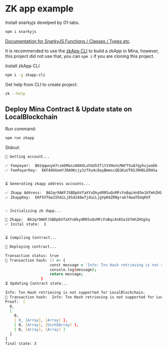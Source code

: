 # ZK app example

Install snarkyjs develped by 01-labs.

```zsh
npm i snarkyjs
```

[Documentation for SnarkyJS Functions / Classes / Types etc](https://docs.minaprotocol.com/zkapps/snarkyjs-reference#publickey).

It is recommended to use the [zkApp CLI](https://github.com/o1-labs/zkapp-cli) to build a zkApp in Mina, however, this project did not use that, you can `npm i` if you are cloning this project.

Install zkApp CLI

```zsh
npm i -g zkapp-cli
```

Get help from CLI to create project:

```zsh
zk --help

```

## Deploy Mina Contract & Update state on LocalBlockchain

Run command:

```zsh
npm run zkapp

```

Stdout:

```zsh
🤖 Getting account...

✅ Feepayer:  B62qqwuym7csmbMaszA6K4LxhGUhZfit1VHonLMAFTVuA7qyhujwabb
✅ FeePayerKey:  EKFA9UUomYJRA9Kcjy3zTXu4c8ayBmmscQEGKuUT8SJRHDLERHSa


⏳ Generating zkapp address accounts...

✅ Zkapp Address:  B62qr9AKFJSBDpbVfaXYvDkydRR5uQsMFcFoBqi4n85e1bTmhZHSg5q
✅ ZkappKey:  EKFSVTma15hA1Lj8Sdz88wTjduiLjgVpK6ZRNyrak74waTEmqKUf


💡 Initializing zk dapp...

📜 Zkapp:  B62qr9AKFJSBDpbVfaXYvDkydRR5uQsMFcFoBqi4n85e1bTmhZHSg5q
✅ Inital state:  1


⏳ Compiling Contract...

🚀 Deploying contract...

Transaction status: true
🧾 Transaction hash: () => {
                    const message = 'Info: Txn Hash retrieving is not supported for LocalBlockchain.';
                    console.log(message);
                    return message;
                }
⏳ Updating Contract state...

Info: Txn Hash retrieving is not supported for LocalBlockchain.
🧾 Transaction hash:  Info: Txn Hash retrieving is not supported for LocalBlockchain.
Proof:  [
  0,
  [
    0,
    [ 0, [Array], [Array] ],
    [ 0, [Array], [Uint8Array] ],
    [ 0, [Array], [Array] ]
  ]
]
final state: 3
```
